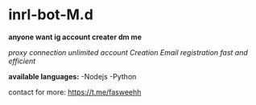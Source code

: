 # inrl-bot-M.d

**anyone want ig account creater dm me**

*proxy connection*
*unlimited account Creation*
*Email registration*
*fast and efficient*

**available languages:**
 -Nodejs
 -Python


 contact for more: https://t.me/fasweehh

